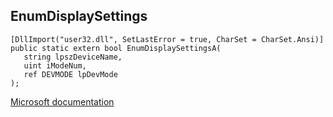 ## EnumDisplaySettings

```
[DllImport("user32.dll", SetLastError = true, CharSet = CharSet.Ansi)]
public static extern bool EnumDisplaySettingsA(
   string lpszDeviceName,
   uint iModeNum,
   ref DEVMODE lpDevMode
);
```

[Microsoft documentation](https://docs.microsoft.com/en-us/windows/win32/api/winuser/nf-winuser-enumdisplaysettingsa)
